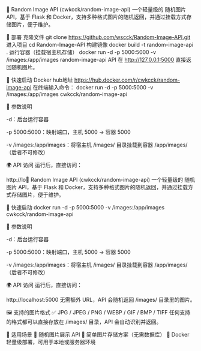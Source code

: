 📌 Random Image API (cwkcck/random-image-api)
一个轻量级的 随机图片 API，基于 Flask 和 Docker，支持多种格式图片的随机返回，并通过挂载方式存储图片，便于维护。

🚀 部署
克隆文件
git clone https://github.com/wscck/Random-Image-API.git
进入项目
cd Random-Image-API
构建镜像
docker build -t random-image-api .
运行容器（挂载宿主机存储）
docker run -d -p 5000:5000 -v /images:/app/images random-image-api
API 在 http://127.0.0.1:5000 直接返回随机图片。

🚀 快速启动
Docker hub地址
https://hub.docker.com/r/cwkcck/random-image-api
在终端输入命令：
docker run -d -p 5000:5000 -v /images:/app/images cwkcck/random-image-api

📌 参数说明

-d：后台运行容器

-p 5000:5000：映射端口，主机 5000 → 容器 5000

-v /images:/app/images：将宿主机 /images/ 目录挂载到容器 /app/images/（后者不可修改）

🌍 API 访问
运行后，直接访问：

http://lo📌 Random Image API (cwkcck/random-image-api)
一个轻量级的 随机图片 API，基于 Flask 和 Docker，支持多种格式图片的随机返回，并通过挂载方式存储图片，便于维护。

🚀 快速启动
docker run -d -p 5000:5000 -v /images:/app/images cwkcck/random-image-api

📌 参数说明

-d：后台运行容器

-p 5000:5000：映射端口，主机 5000 → 容器 5000

-v /images:/app/images：将宿主机 /images/ 目录挂载到容器 /app/images/（后者不可修改）

🌍 API 访问
运行后，直接访问：

http://localhost:5000
无需额外 URL，API 会随机返回 /images/ 目录里的图片。

🖼️ 支持的图片格式
✅ JPG / JPEG / PNG / WEBP / GIF / BMP / TIFF 任何支持的格式都可以直接存放在 /images/ 目录，API 会自动识别并返回。

🔧 适用场景
🔹 随机图片展示 API 🔹 简单图片存储方案（无需数据库） 🔹 Docker 轻量级部署，可用于本地或服务器环境
